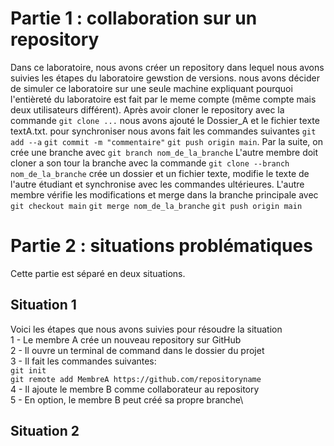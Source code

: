 # Partie 1 : collaboration sur un repository
Dans ce laboratoire, nous avons créer un repository dans lequel nous avons suivies les étapes du laboratoire gewstion de versions. nous avons décider de simuler ce laboratoire sur une seule machine expliquant pourquoi l'entièreté du laboratoire est fait par le meme compte (même compte mais deux utilisateurs différent). Après avoir cloner le repository avec la commande ``` git clone ... ``` nous avons ajouté le Dossier_A et le fichier texte textA.txt. pour synchroniser nous avons fait les commandes suivantes ``` git add --a ``` ``` git commit -m "commentaire" ``` ```git push origin main```. Par la suite, on crée une branche avec ```git branch nom_de_la_branche``` L'autre membre doit cloner a son tour la branche avec la commande ```git clone --branch nom_de_la_branche``` crée un dossier et un fichier texte, modifie le texte de l'autre étudiant et synchronise avec les commandes ultérieures. L'autre membre vérifie les modifications et merge dans la branche principale avec ```git checkout main``` ```git merge nom_de_la_branche``` ```git push origin main```

# Partie 2 : situations problématiques
Cette partie est séparé en deux situations.
## Situation 1
Voici les étapes que nous avons suivies pour résoudre la situation\
1 - Le membre A crée un nouveau repository sur GitHub\
2 - Il ouvre un terminal de command dans le dossier du projet\
3 - Il fait les commandes suivantes:\
	```git init```\
	```git remote add MembreA https://github.com/repositoryname```\
4 - Il ajoute le membre B comme collaborateur au repository\
5 - En option, le membre B peut créé sa propre branche\
## Situation 2

